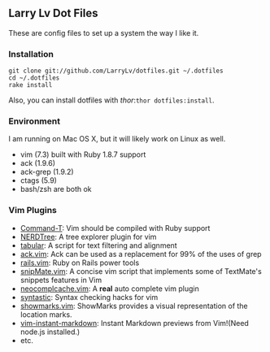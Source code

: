 ## Larry Lv Dot Files

These are config files to set up a system the way I like it.

### Installation

```
git clone git://github.com/LarryLv/dotfiles.git ~/.dotfiles
cd ~/.dotfiles
rake install
```

Also, you can install dotfiles with *thor*:`thor dotfiles:install`.

### Environment

I am running on Mac OS X, but it will likely work on Linux as well.

* vim (7.3) built with Ruby 1.8.7 support
* ack (1.9.6)
* ack-grep (1.9.2)
* ctags (5.9)
* bash/zsh are both ok

### Vim Plugins

* [Command-T](https://github.com/wincent/Command-T): Vim should be compiled with Ruby support
* [NERDTree](https://github.com/scrooloose/nerdtree): A tree explorer plugin for vim
* [tabular](https://github.com/godlygeek/tabular): A script for text filtering and alignment
* [ack.vim](https://github.com/mileszs/ack.vim): Ack can be used as a replacement for 99% of the uses of grep
* [rails.vim](https://github.com/tpope/vim-rails): Ruby on Rails power tools
* [snipMate.vim](https://github.com/msanders/snipmate.vim): A concise vim script that implements some of TextMate's snippets features in Vim
* [neocomplcache.vim](https://github.com/Shougo/neocomplcache): A **real** auto complete vim plugin
* [syntastic](https://github.com/scrooloose/syntastic): Syntax checking hacks for vim
* [showmarks.vim](http://www.vim.org/scripts/script.php?script_id=152): ShowMarks provides a visual representation of the location marks.
* [vim-instant-markdown](https://github.com/suan/vim-instant-markdown): Instant Markdown previews from Vim!(Need node.js installed.)
* etc.
